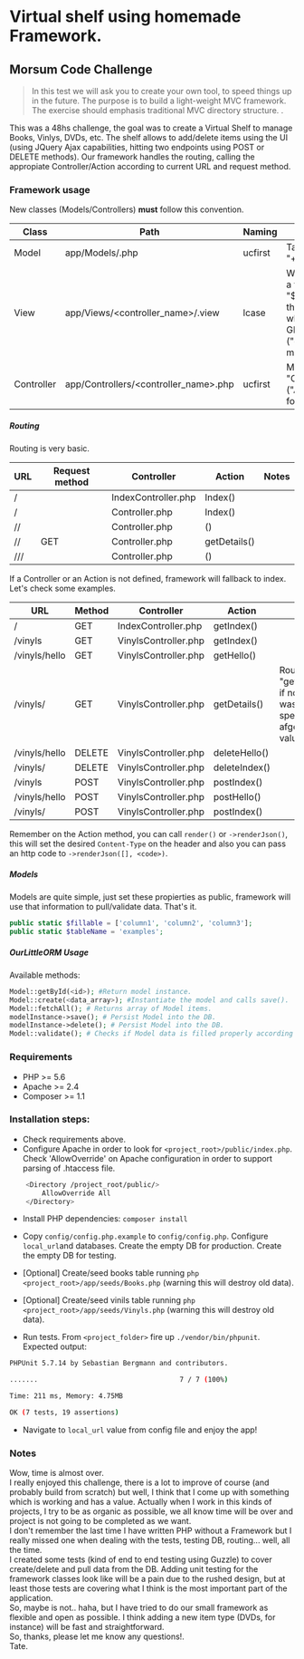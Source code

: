 # Virtual shelf using homemade Framework.
## Morsum Code Challenge
> In this test we will ask you to create your own tool, to speed things up in the future. The purpose is to build a  light-weight MVC framework. The exercise should emphasis traditional MVC directory structure. .

This was a 48hs challenge, the goal was to create a Virtual Shelf to manage Books, Vinlys, DVDs, etc. The shelf allows to add/delete items using the UI (using JQuery Ajax capabilities, hitting two endpoints using POST or DELETE methods).
Our framework handles the routing, calling the appropiate Controller/Action according to current URL and request method.

### Framework usage
New classes (Models/Controllers) **must** follow this convention.

| Class | Path | Naming | Notes |
| --- | --- | --- | --- |
| Model | app/Models/<model>.php | ucfirst | Table name must be "<model>+s". |
| View | app/Views/<controller_name>/<action>.view | lcase | We can respond with a view file (using "$this->render()" in the Controller) only when responding to GET method ("getAction" action method as example) |
| Controller | app/Controllers/<controller_name>.php | ucfirst  | Must end with "Controller.php" ("AcmeController.php" for instance) |

##### Routing
Routing is very basic.

| URL | Request method | Controller | Action | Notes |
| --- | --- | --- | --- | --- |
| / | <method> | IndexController.php | <method>Index() |
| /<controller> | <method> | <controller>Controller.php | <method>Index() |
| /<controller>/<action> | <method> | <controller>Controller.php | <method><action>() |
| /<controller>/<int> | GET | <controller>Controller.php | getDetails(<int>) |
| /<controller>/<int>/<action> | <method> | <controller>Controller.php | <method><action>(<int>) |

If a Controller or an Action is not defined, framework will fallback to index. Let's check some examples.

| URL | Method | Controller | Action | Notes |
| --- | --- | --- | --- | --- |
| / | GET | IndexController.php | getIndex() ||
| /vinyls | GET | VinylsController.php | getIndex() ||
| /vinyls/hello | GET | VinylsController.php | getHello() ||
| /vinyls/<int> | GET | VinylsController.php | getDetails(<int>) | Routing calls "getDetails(<int>)" if no action was specified afger an int value. |
| /vinyls/hello | DELETE | VinylsController.php | deleteHello() ||
| /vinyls/<int> | DELETE | VinylsController.php | deleteIndex(<int>) ||
| /vinyls | POST | VinylsController.php | postIndex() ||
| /vinyls/hello | POST | VinylsController.php | postHello() ||
| /vinyls/<int> | POST | VinylsController.php | postIndex(<int>) ||

Remember on the Action method, you can call `render()` or `->renderJson()`, this will set the desired `Content-Type` on the header and also you can pass an http code to `->renderJson([], <code>)`.

##### Models
Models are quite simple, just set these propierties as public, framework will use that information to pull/validate data. That's it.
```php
public static $fillable = ['column1', 'column2', 'column3'];
public static $tableName = 'examples';
```

##### OurLittleORM Usage
Available methods:
```php
Model::getById(<id>); #Return model instance.
Model::create(<data_array>); #Instantiate the model and calls save().
Model::fetchAll(); # Returns array of Model items.
modelInstance->save(); # Persist Model into the DB.
modelInstance->delete(); # Persist Model into the DB.
Model::validate(); # Checks if Model data is filled properly according to $fillable property of the model.
```
### Requirements
- PHP >= 5.6
- Apache >= 2.4
- Composer >= 1.1

### Installation steps:
- Check requirements above.
- Configure Apache in order to look for `<project_root>/public/index.php`. Check 'AllowOverride' on Apache configuration in order to support parsing of .htaccess file.
```sh
    <Directory /project_root/public/>
        AllowOverride All
    </Directory>
```
- Install PHP dependencies: `composer install`

- Copy `config/config.php.example` to `config/config.php`. Configure `local_url`and databases. Create the empty DB for production. Create the empty DB for testing.

- [Optional] Create/seed books table running `php <project_root>/app/seeds/Books.php` (warning this will destroy old data).

- [Optional] Create/seed vinils table running `php <project_root>/app/seeds/Vinyls.php` (warning this will destroy old data).

- Run tests. From `<project_folder>` fire up `./vendor/bin/phpunit`.
Expected output:
```sh
PHPUnit 5.7.14 by Sebastian Bergmann and contributors.

.......                                   7 / 7 (100%)

Time: 211 ms, Memory: 4.75MB

OK (7 tests, 19 assertions)
```
- Navigate to `local_url` value from config file and enjoy the app!

### Notes

Wow, time is almost over.  
I really enjoyed this challenge, there is a lot to improve of course (and probably build from scratch) but well, I think that I come up with something which is working and has a value. Actually when I work in this kinds of projects, I try to be as organic as possible, we all know time will be over and project is not going to be completed as we want.  
I don't remember the last time I have written PHP without a Framework but I really missed one when dealing with the tests, testing DB, routing... well, all the time.  
I created some tests (kind of end to end testing using Guzzle) to cover create/delete and pull data from the DB. Adding unit testing for the framework classes look like will be a pain due to the rushed design, but at least those tests are covering what I think is the most important part of the application.  
So, maybe is not.. haha, but I have tried to do our small framework as flexible and open as possible. I think adding a new item type (DVDs, for instance) will be fast and straightforward.  
So, thanks, please let me know any questions!.  
Tate.
